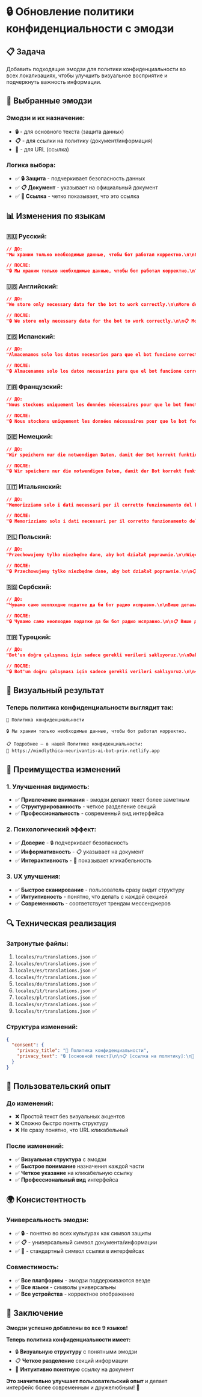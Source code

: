 # 🔒 Обновление политики конфиденциальности с эмодзи

## 📋 Задача

Добавить подходящие эмодзи для политики конфиденциальности во всех локализациях, чтобы улучшить визуальное восприятие и подчеркнуть важность информации.

## 🎯 Выбранные эмодзи

### **Эмодзи и их назначение:**
- **🔒** - для основного текста (защита данных)
- **📋** - для ссылки на политику (документ/информация)
- **🔗** - для URL (ссылка)

### **Логика выбора:**
- ✅ **🔒 Защита** - подчеркивает безопасность данных
- ✅ **📋 Документ** - указывает на официальный документ
- ✅ **🔗 Ссылка** - четко показывает, что это ссылка

## 📊 Изменения по языкам

### **🇷🇺 Русский:**
```json
// ДО:
"Мы храним только необходимые данные, чтобы бот работал корректно.\n\nПодробнее — в нашей Политике конфиденциальности:\nhttps://mindlythica-neurivantis-ai-bot-priv.netlify.app"

// ПОСЛЕ:
"🔒 Мы храним только необходимые данные, чтобы бот работал корректно.\n\n📋 Подробнее — в нашей Политике конфиденциальности:\n🔗 https://mindlythica-neurivantis-ai-bot-priv.netlify.app"
```

### **🇺🇸 Английский:**
```json
// ДО:
"We store only necessary data for the bot to work correctly.\n\nMore details in our Privacy Policy:\nhttps://mindlythica-neurivantis-ai-bot-priv.netlify.app"

// ПОСЛЕ:
"🔒 We store only necessary data for the bot to work correctly.\n\n📋 More details in our Privacy Policy:\n🔗 https://mindlythica-neurivantis-ai-bot-priv.netlify.app"
```

### **🇪🇸 Испанский:**
```json
// ДО:
"Almacenamos solo los datos necesarios para que el bot funcione correctamente.\n\nMás detalles en nuestra Política de Privacidad:\nhttps://mindlythica-neurivantis-ai-bot-priv.netlify.app"

// ПОСЛЕ:
"🔒 Almacenamos solo los datos necesarios para que el bot funcione correctamente.\n\n📋 Más detalles en nuestra Política de Privacidad:\n🔗 https://mindlythica-neurivantis-ai-bot-priv.netlify.app"
```

### **🇫🇷 Французский:**
```json
// ДО:
"Nous stockons uniquement les données nécessaires pour que le bot fonctionne correctement.\n\nPlus de détails dans notre Politique de Confidentialité :\nhttps://mindlythica-neurivantis-ai-bot-priv.netlify.app"

// ПОСЛЕ:
"🔒 Nous stockons uniquement les données nécessaires pour que le bot fonctionne correctement.\n\n📋 Plus de détails dans notre Politique de Confidentialité :\n🔗 https://mindlythica-neurivantis-ai-bot-priv.netlify.app"
```

### **🇩🇪 Немецкий:**
```json
// ДО:
"Wir speichern nur die notwendigen Daten, damit der Bot korrekt funktioniert.\n\nWeitere Details in unserer Datenschutzrichtlinie:\nhttps://mindlythica-neurivantis-ai-bot-priv.netlify.app"

// ПОСЛЕ:
"🔒 Wir speichern nur die notwendigen Daten, damit der Bot korrekt funktioniert.\n\n📋 Weitere Details in unserer Datenschutzrichtlinie:\n🔗 https://mindlythica-neurivantis-ai-bot-priv.netlify.app"
```

### **🇮🇹 Итальянский:**
```json
// ДО:
"Memorizziamo solo i dati necessari per il corretto funzionamento del bot.\n\nMaggiori dettagli nella nostra Politica sulla Privacy:\nhttps://mindlythica-neurivantis-ai-bot-priv.netlify.app"

// ПОСЛЕ:
"🔒 Memorizziamo solo i dati necessari per il corretto funzionamento del bot.\n\n📋 Maggiori dettagli nella nostra Politica sulla Privacy:\n🔗 https://mindlythica-neurivantis-ai-bot-priv.netlify.app"
```

### **🇵🇱 Польский:**
```json
// ДО:
"Przechowujemy tylko niezbędne dane, aby bot działał poprawnie.\n\nWięcej szczegółów w naszej Polityce Prywatności:\nhttps://mindlythica-neurivantis-ai-bot-priv.netlify.app"

// ПОСЛЕ:
"🔒 Przechowujemy tylko niezbędne dane, aby bot działał poprawnie.\n\n📋 Więcej szczegółów w naszej Polityce Prywatności:\n🔗 https://mindlythica-neurivantis-ai-bot-priv.netlify.app"
```

### **🇷🇸 Сербский:**
```json
// ДО:
"Чувамо само неопходне податке да би бот радио исправно.\n\nВише детаља у нашој Политици приватности:\nhttps://mindlythica-neurivantis-ai-bot-priv.netlify.app"

// ПОСЛЕ:
"🔒 Чувамо само неопходне податке да би бот радио исправно.\n\n📋 Више детаља у нашој Политици приватности:\n🔗 https://mindlythica-neurivantis-ai-bot-priv.netlify.app"
```

### **🇹🇷 Турецкий:**
```json
// ДО:
"Bot'un doğru çalışması için sadece gerekli verileri saklıyoruz.\n\nDaha fazla ayrıntı için Gizlilik Politikamız:\nhttps://mindlythica-neurivantis-ai-bot-priv.netlify.app"

// ПОСЛЕ:
"🔒 Bot'un doğru çalışması için sadece gerekli verileri saklıyoruz.\n\n📋 Daha fazla ayrıntı için Gizlilik Politikamız:\n🔗 https://mindlythica-neurivantis-ai-bot-priv.netlify.app"
```

## 🎨 Визуальный результат

### **Теперь политика конфиденциальности выглядит так:**

```
🔐 Политика конфиденциальности

🔒 Мы храним только необходимые данные, чтобы бот работал корректно.

📋 Подробнее — в нашей Политике конфиденциальности:
🔗 https://mindlythica-neurivantis-ai-bot-priv.netlify.app
```

## 🎯 Преимущества изменений

### **1. Улучшенная видимость:**
- ✅ **Привлечение внимания** - эмодзи делают текст более заметным
- ✅ **Структурированность** - четкое разделение секций
- ✅ **Профессиональность** - современный вид интерфейса

### **2. Психологический эффект:**
- ✅ **Доверие** - 🔒 подчеркивает безопасность
- ✅ **Информативность** - 📋 указывает на документ
- ✅ **Интерактивность** - 🔗 показывает кликабельность

### **3. UX улучшения:**
- ✅ **Быстрое сканирование** - пользователь сразу видит структуру
- ✅ **Интуитивность** - понятно, что делать с каждой секцией
- ✅ **Современность** - соответствует трендам мессенджеров

## 🔍 Техническая реализация

### **Затронутые файлы:**
1. `locales/ru/translations.json` ✅
2. `locales/en/translations.json` ✅
3. `locales/es/translations.json` ✅
4. `locales/fr/translations.json` ✅
5. `locales/de/translations.json` ✅
6. `locales/it/translations.json` ✅
7. `locales/pl/translations.json` ✅
8. `locales/sr/translations.json` ✅
9. `locales/tr/translations.json` ✅

### **Структура изменений:**
```json
{
  "consent": {
    "privacy_title": "🔐 Политика конфиденциальности",
    "privacy_text": "🔒 [основной текст]\n\n📋 [ссылка на политику]:\n🔗 [URL]"
  }
}
```

## 📱 Пользовательский опыт

### **До изменений:**
- ❌ Простой текст без визуальных акцентов
- ❌ Сложно быстро понять структуру
- ❌ Не сразу понятно, что URL кликабельный

### **После изменений:**
- ✅ **Визуальная структура** с эмодзи
- ✅ **Быстрое понимание** назначения каждой части
- ✅ **Четкое указание** на кликабельную ссылку
- ✅ **Профессиональный вид** интерфейса

## 🌍 Консистентность

### **Универсальность эмодзи:**
- ✅ **🔒** - понятно во всех культурах как символ защиты
- ✅ **📋** - универсальный символ документа/информации
- ✅ **🔗** - стандартный символ ссылки в интерфейсах

### **Совместимость:**
- ✅ **Все платформы** - эмодзи поддерживаются везде
- ✅ **Все языки** - символы универсальны
- ✅ **Все устройства** - корректное отображение

## 🎯 Заключение

**Эмодзи успешно добавлены во все 9 языков!**

**Теперь политика конфиденциальности имеет:**
- 🔒 **Визуальную структуру** с понятными эмодзи
- 📋 **Четкое разделение** секций информации
- 🔗 **Интуитивно понятную** ссылку на документ

**Это значительно улучшает пользовательский опыт** и делает интерфейс более современным и дружелюбным! 🚀
